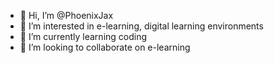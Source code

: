 - 👋 Hi, I’m @PhoenixJax
- 👀 I’m interested in e-learning, digital learning environments
- 🌱 I’m currently learning coding
- 💞️ I’m looking to collaborate on e-learning


<!---
PhoenixJax/PhoenixJax is a ✨ special ✨ repository because its `README.md` (this file) appears on your GitHub profile.
You can click the Preview link to take a look at your changes.
--->
